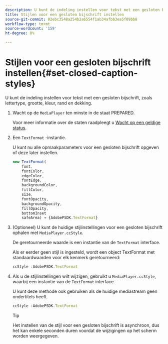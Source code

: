 ```yaml
---
description: U kunt de indeling instellen voor tekst met een gesloten bijschrift, zoals lettertype, grootte, kleur, rand en dekking.
title: Stijlen voor een gesloten bijschrift instellen
source-git-commit: 02ebc3548a254b2a6554f1ab34afbb3ea5f09bb8
workflow-type: tm+mt
source-wordcount: '159'
ht-degree: 0%

---
```


# Stijlen voor een gesloten bijschrift instellen{#set-closed-caption-styles}

U kunt de indeling instellen voor tekst met een gesloten bijschrift, zoals lettertype, grootte, kleur, rand en dekking.

1. Wacht op de `MediaPlayer` ten minste in de staat PREPARED.

   Voor meer informatie over de staten raadpleegt u [Wacht op een geldige status](../../../content-playback-options-browser-tvsdk/ui-configure/t-psdk-browser-tvsdk-2.4-ui-state-prepared-wait-for.md).
1. Een `TextFormat` -instantie.

   U kunt nu alle opmaakparameters voor een gesloten bijschrift opgeven of deze later instellen.

   ```js
   new TextFormat( 
       font,   
       fontColor,  
       edgeColor,   
       fontEdge,  
       backgroundColor,   
       fillColor,  
       size,   
       fontOpacity,   
       backgroundOpacity,  
       fillOpacity, 
       bottomInset 
       safeArea) → {AdobePSDK.TextFormat}
   ```

1. (Optioneel) U kunt de huidige stijlinstellingen voor een gesloten bijschrift ophalen met `MediaPlayer.ccStyle`.

   De geretourneerde waarde is een instantie van de `TextFormat` interface.

   Als er eerder geen stijl is ingesteld, wordt een object TextFormat met standaardwaarden voor elk kenmerk geretourneerd:

   ```js
   ccStyle :AdobePSDK.TextFormat
   ```

1. Als u de stijlinstellingen wilt wijzigen, gebruikt u `MediaPlayer.ccStyle`, waarbij een instantie van de `TextFormat` interface.

   U kunt deze methode ook gebruiken als de huidige mediastream geen ondertitels heeft.

   ```js
   ccStyle :AdobePSDK.TextFormat 
   ```

   >[!TIP]
   >
   >Het instellen van de stijl voor een gesloten bijschrift is asynchroon, dus het kan enkele seconden duren voordat de wijzigingen op het scherm worden weergegeven.

